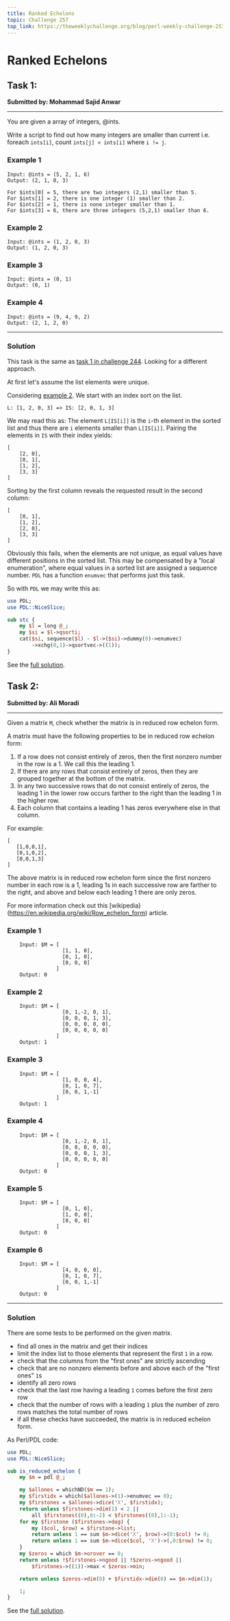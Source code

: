 ```yaml
---
title: Ranked Echelons
topic: Challenge 257
top_link: https://theweeklychallenge.org/blog/perl-weekly-challenge-257
---
```

# Ranked Echelons

## Task 1:
**Submitted by: Mohammad Sajid Anwar**

---
You are given a array of integers, @ints.

Write a script to find out how many integers are smaller than current i.e. foreach `ints[i]`, count `ints[j] < ints[i]` where `i != j`.

### Example 1
```
Input: @ints = (5, 2, 1, 6)
Output: (2, 1, 0, 3)

For $ints[0] = 5, there are two integers (2,1) smaller than 5.
For $ints[1] = 2, there is one integer (1) smaller than 2.
For $ints[2] = 1, there is none integer smaller than 1.
For $ints[3] = 6, there are three integers (5,2,1) smaller than 6.
```
### Example 2
```
Input: @ints = (1, 2, 0, 3)
Output: (1, 2, 0, 3)
```
### Example 3
```
Input: @ints = (0, 1)
Output: (0, 1)
```
### Example 4
```
Input: @ints = (9, 4, 9, 2)
Output: (2, 1, 2, 0)
```
---
### Solution

This task is the same as [task 1 in challenge 244](https://theweeklychallenge.org/blog/perl-weekly-challenge-244/#TASK1).
Looking for a different approach.

At first let's assume the list elements were unique.


Considering [example 2](#example-2).
We start with an index sort on the list.
```
L: [1, 2, 0, 3] => IS: [2, 0, 1, 3]
```
We may read this as: The element `L[IS[i]]` is the `i`-th element in the sorted list and thus there are `i` elements smaller than `L[IS[i]]`.
Pairing the elements in `IS` with their index yields:
```
[
    [2, 0],
    [0, 1],
    [1, 2],
    [3, 3]
]
```
Sorting by the first column reveals the requested result in the second  column:
```
[
    [0, 1],
    [1, 2],
    [2, 0],
    [3, 3]
]
```
Obviously this fails, when the elements are not unique, as equal values have different positions in the sorted list.
This may be compensated by a "local enumeration", where equal values in a sorted list are assigned a sequence number.
`PDL` has a function `enumvec` that performs just this task.

So with `PDL` we may write this as:
```perl
use PDL;
use PDL::NiceSlice;

sub stc {
    my $l = long @_;
    my $si = $l->qsorti;
    cat($si, sequence($l) - $l->($si)->dummy(0)->enumvec)
        ->xchg(0,1)->qsortvec->((1));
}
```


See the [full solution](https://github.com/manwar/perlweeklychallenge-club/blob/master/challenge-257/jo-37/perl/ch-1.pl).
## Task 2: 
**Submitted by: Ali Moradi**

---
Given a matrix `M`, check whether the matrix is in reduced row echelon form.

A matrix must have the following properties to be in reduced row echelon form:

1. If a row does not consist entirely of zeros, then the first
   nonzero number in the row is a 1. We call this the leading 1.
2. If there are any rows that consist entirely of zeros, then
   they are grouped together at the bottom of the matrix.
3. In any two successive rows that do not consist entirely of zeros,
   the leading 1 in the lower row occurs farther to the right than
   the leading 1 in the higher row.
4. Each column that contains a leading 1 has zeros everywhere else
   in that column.

For example:

```
[
   [1,0,0,1],
   [0,1,0,2],
   [0,0,1,3]
]
```
The above matrix is in reduced row echelon form since the first nonzero number in each row is a 1, leading 1s in each successive row are farther to the right, and above and below each leading 1 there are only zeros.

For more information check out this [wikipedia}(https://en.wikipedia.org/wiki/Row_echelon_form) article.

### Example 1
```
    Input: $M = [
                  [1, 1, 0],
                  [0, 1, 0],
                  [0, 0, 0]
                ]
    Output: 0
```
### Example 2
```
    Input: $M = [
                  [0, 1,-2, 0, 1],
                  [0, 0, 0, 1, 3],
                  [0, 0, 0, 0, 0],
                  [0, 0, 0, 0, 0]
                ]
    Output: 1
```
### Example 3
```
    Input: $M = [
                  [1, 0, 0, 4],
                  [0, 1, 0, 7],
                  [0, 0, 1,-1]
                ]
    Output: 1
```
### Example 4
```
    Input: $M = [
                  [0, 1,-2, 0, 1],
                  [0, 0, 0, 0, 0],
                  [0, 0, 0, 1, 3],
                  [0, 0, 0, 0, 0]
                ]
    Output: 0
```
### Example 5
```
    Input: $M = [
                  [0, 1, 0],
                  [1, 0, 0],
                  [0, 0, 0]
                ]
    Output: 0
```
### Example 6
```
    Input: $M = [
                  [4, 0, 0, 0],
                  [0, 1, 0, 7],
                  [0, 0, 1,-1]
                ]
    Output: 0
```
---
### Solution

There are some tests to be performed on the given matrix.

 - find all ones in the matrix and get their indices
 - limit the index list to those elements that represent the first `1` in a row.
 - check that the columns from the "first ones" are strictly ascending
 - check that are no nonzero elements before and above each of the "first ones" `1`s
 - identify all zero rows
 - check that the last row having a leading `1` comes before the first zero row
 - check that the number of rows with a leading `1` plus the number of zero rows matches the total number of rows
 - if all these checks have succeeded, the matrix is in reduced echelon form.

As Perl/PDL code:
```perl
use PDL;
use PDL::NiceSlice;

sub is_reduced_echelon {
    my $m = pdl @_;

    my $allones = whichND($m == 1);
    my $firstidx = which($allones->(1)->enumvec == 0);
    my $firstones = $allones->dice('X', $firstidx);
    return unless $firstones->dim(1) < 2 ||
        all $firstones((0),0:-2) < $firstones((0),1:-1);
    for my $firstone ($firstones->dog) {
        my ($col, $row) = $firstone->list;
        return unless 1 == sum $m->dice('X', $row)->(0:$col) != 0;
        return unless 1 == sum $m->dice($col, 'X')->(,0:$row) != 0;
    }
    my $zeros = which $m->orover == 0;
    return unless !$firstones->ngood || !$zeros->ngood ||
        $firstones->((1))->max < $zeros->min;

    return unless $zeros->dim(0) + $firstidx->dim(0) == $m->dim(1);

    1;
}
```
See the [full solution](https://github.com/manwar/perlweeklychallenge-club/blob/master/challenge-257/jo-37/perl/ch-2.pl).
